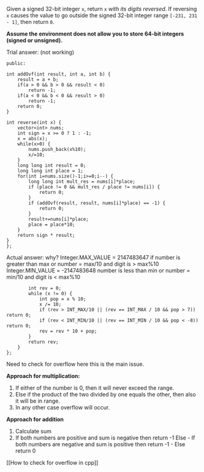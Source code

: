 Given a signed 32-bit integer `x`, return `x` _with its digits reversed_. If reversing `x` causes the value to go outside the signed 32-bit integer range `[-231, 231 - 1]`, then return `0`.

**Assume the environment does not allow you to store 64-bit integers (signed or unsigned).**

Trial answer: (not working)
```class Solution {
public:

int addOvf(int result, int a, int b) { 
    result = a + b;
    if(a > 0 && b > 0 && result < 0) 
        return -1; 
    if(a < 0 && b < 0 && result > 0) 
        return -1; 
    return 0; 
} 

int reverse(int x) {
    vector<int> nums;
    int sign = x >= 0 ? 1 : -1;
    x = abs(x);
    while(x>0) {
        nums.push_back(x%10);
        x/=10;
    }
    long long int result = 0;
    long long int place = 1;
    for(int i=nums.size()-1;i>=0;i--) {
        long long int mult_res = nums[i]*place;
        if (place != 0 && mult_res / place != nums[i]) {
            return 0;
        }
        if (addOvf(result, result, nums[i]*place) == -1) {
            return 0;
        }
        result+=nums[i]*place;
        place = place*10;
    }
    return sign * result;
}
};
```

Actual answer:
why?
Integer.MAX_VALUE = 2147483647 
if number is greater than max or number = max/10 and digit is > max%10
Integer.MIN_VALUE = -2147483648
number is less than min or number = min/10 and digit is < max%10 
```int reverse(int x) {
        int rev = 0;
        while (x != 0) {
            int pop = x % 10;
            x /= 10;
            if (rev > INT_MAX/10 || (rev == INT_MAX / 10 && pop > 7)) return 0;
            if (rev < INT_MIN/10 || (rev == INT_MIN / 10 && pop < -8)) return 0;
            rev = rev * 10 + pop;
        }
        return rev;
    }
};
```

Need to check for overflow here this is the main issue.

**Approach for multiplication:**   
1.  If either of the number is 0, then it will never exceed the range.
2.  Else if the product of the two divided by one equals the other, then also it will be in range.
3.  In any other case overflow will occur.

**Approach for addition**
1. Calculate sum
2. If both numbers are positive and sum is negative then return -1
    Else 
        - If both numbers are negative and sum is positive then return -1
        - Else return 0

[[How to check for overflow in cpp]]